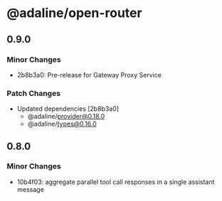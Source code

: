 # @adaline/open-router

## 0.9.0

### Minor Changes

- 2b8b3a0: Pre-release for Gateway Proxy Service

### Patch Changes

- Updated dependencies [2b8b3a0]
  - @adaline/provider@0.18.0
  - @adaline/types@0.16.0

## 0.8.0

### Minor Changes

- 10b4f03: aggregate parallel tool call responses in a single assistant message
